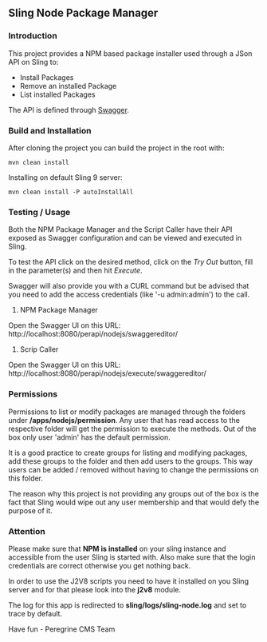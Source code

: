 ## Sling Node Package Manager

### Introduction

This project provides a NPM based package installer
used through a JSon API on Sling to:

* Install Packages
* Remove an installed Package
* List installed Packages

The API is defined through [Swagger](http://swagger.io).

### Build and Installation

After cloning the project you can build
the project in the root with:

    mvn clean install

Installing on default Sling 9 server:

    mvn clean install -P autoInstallAll

### Testing / Usage

Both the NPM Package Manager and the Script Caller have their
API exposed as Swagger configuration and can be viewed and
executed in Sling.

To test the API click on the desired method, click on the *Try Out*
button, fill in the parameter(s) and then hit *Execute*.

Swagger will also provide you with a CURL command but be advised that
you need to add the access credentials (like '-u admin:admin') to the
call.

1. NPM Package Manager

Open the Swagger UI on this URL: http://localhost:8080/perapi/nodejs/swaggereditor/

1. Scrip Caller

Open the Swagger UI on this URL: http://localhost:8080/perapi/nodejs/execute/swaggereditor/

### Permissions

Permissions to list or modify packages are managed through
the folders under **/apps/nodejs/permission**. Any user that has
read access to the respective folder will get the permission
to execute the methods. Out of the box only user 'admin' has
the default permission.

It is a good practice to create groups for listing and modifying
packages, add these groups to the folder and then add users to
the groups. This way users can be added / removed without having
to change the permissions on this folder.

The reason why this project is not providing any groups out
of the box is the fact that Sling would wipe out any user
membership and that would defy the purpose of it.

### Attention

Please make sure that **NPM is installed** on your sling instance and accessible
from the user Sling is started with. Also make sure that the login
credentials are correct otherwise you get nothing back.

In order to use the J2V8 scripts you need to have it installed on you Sling server
and for that please look into the **j2v8** module.

The log for this app is redirected to **sling/logs/sling-node.log** and set to
trace by default.

Have fun - Peregrine CMS Team